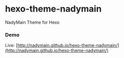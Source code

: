 hexo-theme-nadymain
===================

NadyMain Theme for Hexo

### Demo

Live: [http://nadymain.github.io/hexo-theme-nadymain/](http://nadymain.github.io/hexo-theme-nadymain/)
